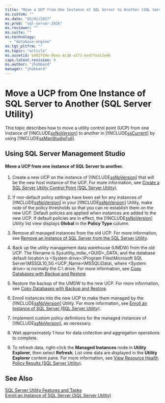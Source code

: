```yaml
---
title: "Move a UCP from One Instance of SQL Server to Another (SQL Server Utility) | Microsoft Docs"
ms.custom: ""
ms.date: "03/01/2017"
ms.prod: "sql-server-2016"
ms.reviewer: ""
ms.suite: ""
ms.technology: 
  - "database-engine"
ms.tgt_pltfrm: ""
ms.topic: "article"
ms.assetid: b402fd9e-0bea-4c38-a371-6ed7fea12e96
caps.latest.revision: 9
ms.author: "jhubbard"
manager: "jhubbard"
---
```

# Move a UCP from One Instance of SQL Server to Another (SQL Server Utility)
  This topic describes how to move a utility control point (UCP) from one instance of [!INCLUDE[ssNoVersion](../../a9notintoc/includes/ssnoversion-md.md)] to another in [!INCLUDE[ssCurrent](../../a9notintoc/includes/sscurrent-md.md)] by using [!INCLUDE[ssManStudioFull](../../a9notintoc/includes/ssmanstudiofull-md.md)].  
  
##  <a name="SSMSProcedure"></a> Using SQL Server Management Studio  
  
#### Move a UCP from one instance of SQL Server to another.  
  
1.  Create a new UCP on the instance of [!INCLUDE[ssNoVersion](../../a9notintoc/includes/ssnoversion-md.md)] that will be the new host instance of the UCP. For more information, see [Create a SQL Server Utility Control Point &#40;SQL Server Utility&#41;](../../relational-databases/manage/create-a-sql-server-utility-control-point-sql-server-utility.md).  
  
2.  If non-default policy settings have been set for any instances of [!INCLUDE[ssNoVersion](../../a9notintoc/includes/ssnoversion-md.md)] in your [!INCLUDE[ssNoVersion](../../a9notintoc/includes/ssnoversion-md.md)] Utility, make note of the policy thresholds so that you can re-establish them on the new UCP. Default policies are applied when instances are added to the new UCP. If default policies are in effect, the [!INCLUDE[ssNoVersion](../../a9notintoc/includes/ssnoversion-md.md)] Utility list view displays **Global** in the **Policy Type** column.  
  
3.  Remove all managed instances from the old UCP. For more information, see [Remove an Instance of SQL Server from the SQL Server Utility](../../relational-databases/manage/remove-an-instance-of-sql-server-from-the-sql-server-utility.md).  
  
4.  Back up the utility management data warehouse (UMDW) from the old UCP. The filename is Sysutility_mdw_\<GUID>_DATA, and the database default location is \<System drive>:\Program Files\Microsoft SQL Server\MSSQL10_50.<UCP_Name>\MSSQL\Data\\, where \<System drive> is normally the C:\ drive. For more information, see [Copy Databases with Backup and Restore](../../relational-databases/databases/copy-databases-with-backup-and-restore.md).  
  
5.  Restore the backup of the UMDW to the new UCP. For more information, see [Copy Databases with Backup and Restore](../../relational-databases/databases/copy-databases-with-backup-and-restore.md).  
  
6.  Enroll instances into the new UCP to make them managed by the [!INCLUDE[ssNoVersion](../../a9notintoc/includes/ssnoversion-md.md)] Utility. For more information, see [Enroll an Instance of SQL Server &#40;SQL Server Utility&#41;](../../relational-databases/manage/enroll-an-instance-of-sql-server-sql-server-utility.md).  
  
7.  Implement custom policy definitions for the managed instances of [!INCLUDE[ssNoVersion](../../a9notintoc/includes/ssnoversion-md.md)], as necessary.  
  
8.  Wait approximately 1 hour for data collection and aggregation operations to complete.  
  
9. To refresh data, right-click the **Managed Instances** node in **Utility Explorer**, then select **Refresh**. List view data are displayed in the **Utility Explorer** content pane. For more information, see [View Resource Health Policy Results &#40;SQL Server Utility&#41;](../../relational-databases/manage/view-resource-health-policy-results-sql-server-utility.md).  
  
## See Also  
 [SQL Server Utility Features and Tasks](../../relational-databases/manage/sql-server-utility-features-and-tasks.md)   
 [Enroll an Instance of SQL Server &#40;SQL Server Utility&#41;](../../relational-databases/manage/enroll-an-instance-of-sql-server-sql-server-utility.md)  
  
  